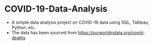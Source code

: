 # COVID-19-Data-Analysis
- A simple data analysis project on COVID-19 data using SQL, Tableau, Python, etc.
- The data has been sourced from https://ourworldindata.org/covid-deaths
